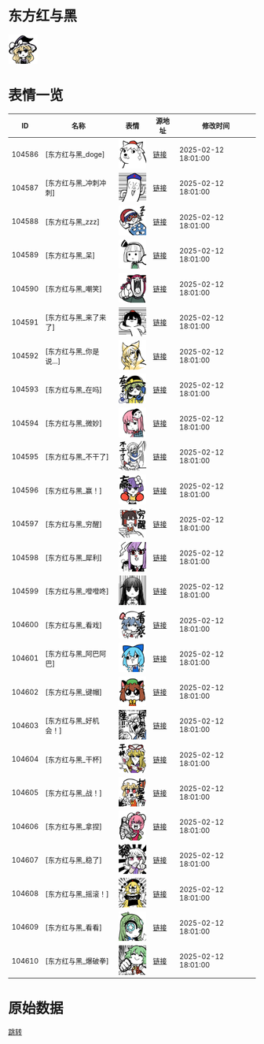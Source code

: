 # 东方红与黑

<img src="./cover.png" height="60" alt="cover" />

# 表情一览

|ID|名称|表情|源地址|修改时间|
|----|----|----|----|----|
|104586|[东方红与黑_doge]|<img src="./pic/104586_%5B东方红与黑_doge%5D.png" height="60" alt="doge"/>|[链接](https://i0.hdslb.com/bfs/garb/a79a21a279c68341bdb60fc1b9749fd6a886ca8c.png)|2025-02-12 18:01:00|
|104587|[东方红与黑_冲刺冲刺]|<img src="./pic/104587_%5B东方红与黑_冲刺冲刺%5D.png" height="60" alt="冲刺冲刺"/>|[链接](https://i0.hdslb.com/bfs/garb/d40d261454c96402fa68298a4490b4cc09f4c1b6.png)|2025-02-12 18:01:00|
|104588|[东方红与黑_zzz]|<img src="./pic/104588_%5B东方红与黑_zzz%5D.png" height="60" alt="zzz"/>|[链接](https://i0.hdslb.com/bfs/garb/91ac3d6347747c8ab62658a98d0f3c0b5e44a31a.png)|2025-02-12 18:01:00|
|104589|[东方红与黑_呆]|<img src="./pic/104589_%5B东方红与黑_呆%5D.png" height="60" alt="呆"/>|[链接](https://i0.hdslb.com/bfs/garb/4676607da859ed27dcfeca3ce9c71f56c536ecd9.png)|2025-02-12 18:01:00|
|104590|[东方红与黑_嘲笑]|<img src="./pic/104590_%5B东方红与黑_嘲笑%5D.png" height="60" alt="嘲笑"/>|[链接](https://i0.hdslb.com/bfs/garb/e150d18b8862ad17aae14226ae5cf00dc49fe9c2.png)|2025-02-12 18:01:00|
|104591|[东方红与黑_来了来了]|<img src="./pic/104591_%5B东方红与黑_来了来了%5D.png" height="60" alt="来了来了"/>|[链接](https://i0.hdslb.com/bfs/garb/df4cb12dd30077ad0f22d554fcbf00d02798fc4d.png)|2025-02-12 18:01:00|
|104592|[东方红与黑_你是说...]|<img src="./pic/104592_%5B东方红与黑_你是说...%5D.png" height="60" alt="你是说..."/>|[链接](https://i0.hdslb.com/bfs/garb/03dbaa9fd4ab92fc6efdd8a3c063bedd0f35e8cb.png)|2025-02-12 18:01:00|
|104593|[东方红与黑_在吗]|<img src="./pic/104593_%5B东方红与黑_在吗%5D.png" height="60" alt="在吗"/>|[链接](https://i0.hdslb.com/bfs/garb/7661d11e79c6a1784c99a034fb00f20e22e5da15.png)|2025-02-12 18:01:00|
|104594|[东方红与黑_微妙]|<img src="./pic/104594_%5B东方红与黑_微妙%5D.png" height="60" alt="微妙"/>|[链接](https://i0.hdslb.com/bfs/garb/80c0fd5fe53caf802b7ac8a9592926980c507174.png)|2025-02-12 18:01:00|
|104595|[东方红与黑_不干了]|<img src="./pic/104595_%5B东方红与黑_不干了%5D.png" height="60" alt="不干了"/>|[链接](https://i0.hdslb.com/bfs/garb/64987edcc9409bff38b38bee28c3e383e3830c6f.png)|2025-02-12 18:01:00|
|104596|[东方红与黑_赢！]|<img src="./pic/104596_%5B东方红与黑_赢！%5D.png" height="60" alt="赢！"/>|[链接](https://i0.hdslb.com/bfs/garb/2dd5b0fadaf863c4bee7bfa6f7d58aeb2d9da09e.png)|2025-02-12 18:01:00|
|104597|[东方红与黑_穷醒]|<img src="./pic/104597_%5B东方红与黑_穷醒%5D.png" height="60" alt="穷醒"/>|[链接](https://i0.hdslb.com/bfs/garb/13115e4155a1d09437ab9d35d4596849ec08d2ba.png)|2025-02-12 18:01:00|
|104598|[东方红与黑_犀利]|<img src="./pic/104598_%5B东方红与黑_犀利%5D.png" height="60" alt="犀利"/>|[链接](https://i0.hdslb.com/bfs/garb/bd512361990b0993147c73dca5d03622992cf304.png)|2025-02-12 18:01:00|
|104599|[东方红与黑_噔噔咚]|<img src="./pic/104599_%5B东方红与黑_噔噔咚%5D.png" height="60" alt="噔噔咚"/>|[链接](https://i0.hdslb.com/bfs/garb/57cf3cca6f65c901c9fc93c37692e00c627db4e1.png)|2025-02-12 18:01:00|
|104600|[东方红与黑_看戏]|<img src="./pic/104600_%5B东方红与黑_看戏%5D.png" height="60" alt="看戏"/>|[链接](https://i0.hdslb.com/bfs/garb/0259e03a012f6a7f7d088e2d5802469e575ebd33.png)|2025-02-12 18:01:00|
|104601|[东方红与黑_阿巴阿巴]|<img src="./pic/104601_%5B东方红与黑_阿巴阿巴%5D.png" height="60" alt="阿巴阿巴"/>|[链接](https://i0.hdslb.com/bfs/garb/314778916bd5797e6259db812351b1cec8302d6c.png)|2025-02-12 18:01:00|
|104602|[东方红与黑_键帽]|<img src="./pic/104602_%5B东方红与黑_键帽%5D.png" height="60" alt="键帽"/>|[链接](https://i0.hdslb.com/bfs/garb/44b84b9742be41a25cdbaaa80178c8e583e46ae5.png)|2025-02-12 18:01:00|
|104603|[东方红与黑_好机会！]|<img src="./pic/104603_%5B东方红与黑_好机会！%5D.png" height="60" alt="好机会！"/>|[链接](https://i0.hdslb.com/bfs/garb/b48d0cc9697d35d6f7f6f7f6bb59a6335317f346.png)|2025-02-12 18:01:00|
|104604|[东方红与黑_干杯]|<img src="./pic/104604_%5B东方红与黑_干杯%5D.png" height="60" alt="干杯"/>|[链接](https://i0.hdslb.com/bfs/garb/73e5fc32e7f7d994ece3b837f8fa91e733482b4b.png)|2025-02-12 18:01:00|
|104605|[东方红与黑_战！]|<img src="./pic/104605_%5B东方红与黑_战！%5D.png" height="60" alt="战！"/>|[链接](https://i0.hdslb.com/bfs/garb/0bdb57a48523800a5c44a4080ef4d6bb5b17d0a2.png)|2025-02-12 18:01:00|
|104606|[东方红与黑_拿捏]|<img src="./pic/104606_%5B东方红与黑_拿捏%5D.png" height="60" alt="拿捏"/>|[链接](https://i0.hdslb.com/bfs/garb/c30222113d13ba775e08cdf041d2dad59693fe03.png)|2025-02-12 18:01:00|
|104607|[东方红与黑_稳了]|<img src="./pic/104607_%5B东方红与黑_稳了%5D.png" height="60" alt="稳了"/>|[链接](https://i0.hdslb.com/bfs/garb/0ac3dabf89afe52525251e43cb4de83b7bebffc7.png)|2025-02-12 18:01:00|
|104608|[东方红与黑_摇滚！]|<img src="./pic/104608_%5B东方红与黑_摇滚！%5D.png" height="60" alt="摇滚！"/>|[链接](https://i0.hdslb.com/bfs/garb/404d76375be7c668f338a0a96e372139515bbeee.png)|2025-02-12 18:01:00|
|104609|[东方红与黑_看看]|<img src="./pic/104609_%5B东方红与黑_看看%5D.png" height="60" alt="看看"/>|[链接](https://i0.hdslb.com/bfs/garb/4beadddb3215fc03015c6954cab648ca24017632.png)|2025-02-12 18:01:00|
|104610|[东方红与黑_爆破拳]|<img src="./pic/104610_%5B东方红与黑_爆破拳%5D.png" height="60" alt="爆破拳"/>|[链接](https://i0.hdslb.com/bfs/garb/fa0913dc95eeaa8633ca09cf7c761a469171dd35.png)|2025-02-12 18:01:00|

# 原始数据

[跳转](./raw.json)

